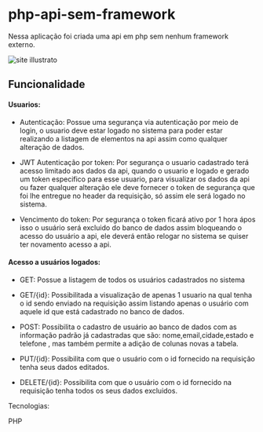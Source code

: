 # php-api-sem-framework

Nessa aplicação foi criada uma api em php sem nenhum framework externo.

![site illustrato](https://tinypic.host/images/2023/11/28/Capture.png)

## Funcionalidade 


#### Usuarios:

- Autenticação: Possue uma segurança via autenticação por meio de login, o usuario deve estar logado no sistema para poder estar realizando a listagem de elementos na api assim como qualquer alteração de dados.

- JWT Autenticação por token: Por segurança o usuario cadastrado terá acesso limitado aos dados da api, quando o usuario e logado e gerado um token especifico para esse usuario, para visualizar os dados da api ou fazer qualquer alteração ele deve fornecer o token de segurança que foi lhe entregue no header da requisição, só assim ele será logado no sistema.

- Vencimento do token: Por segurança o token ficará ativo por 1 hora ápos isso o usuário será excluido do banco de dados assim bloqueando o acesso do usuário a api, ele deverá então relogar no sistema se quiser ter novamento acesso a api.

#### Acesso a usuários logados:

- GET: Possue a listagem de todos os usuários cadastrados no sistema

- GET/{id}: Possibilitada a visualização de apenas 1 usuario na qual tenha o id sendo enviado na requisição assim listando apenas o usuário com aquele id que está cadastrado no banco de dados.

- POST: Possibilita o cadastro de usuário ao banco de dados com as informação padrão já cadastradas que são: nome,email,cidade,estado e telefone , mas também permite a adição de colunas novas a tabela.

- PUT/{id}: Possibilita com que o usuário com o id fornecido na requisição tenha seus dados editados.

- DELETE/{id}: Possibilita com que o usuário com o id fornecido na requisição tenha todos os seus dados excluidos.


Tecnologias:

PHP
